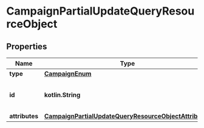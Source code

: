 
# CampaignPartialUpdateQueryResourceObject

## Properties
| Name | Type | Description | Notes |
| ------------ | ------------- | ------------- | ------------- |
| **type** | [**CampaignEnum**](CampaignEnum.md) |  |  |
| **id** | **kotlin.String** | The campaign ID to be retrieved |  |
| **attributes** | [**CampaignPartialUpdateQueryResourceObjectAttributes**](CampaignPartialUpdateQueryResourceObjectAttributes.md) |  |  |



